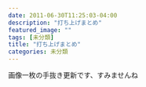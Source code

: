 ```yaml
---
date: 2011-06-30T11:25:03-04:00
description: "打ち上げまとめ"
featured_image: ""
tags: [未分類]
title: "打ち上げまとめ"
categories: 未分類
---
```


画像一枚の手抜き更新です、すみませんね
